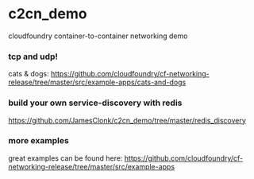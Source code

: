 # c2cn_demo
cloudfoundry container-to-container networking demo

### tcp and udp!
cats & dogs:
https://github.com/cloudfoundry/cf-networking-release/tree/master/src/example-apps/cats-and-dogs

### build your own service-discovery with redis
https://github.com/JamesClonk/c2cn_demo/tree/master/redis_discovery

### more examples
great examples can be found here:
https://github.com/cloudfoundry/cf-networking-release/tree/master/src/example-apps
